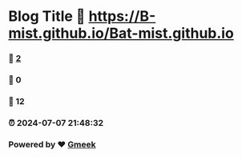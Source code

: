 # Blog Title :link: https://B-mist.github.io/Bat-mist.github.io 
### :page_facing_up: [2](https://B-mist.github.io/Bat-mist.github.io/tag.html) 
### :speech_balloon: 0 
### :hibiscus: 12 
### :alarm_clock: 2024-07-07 21:48:32 
### Powered by :heart: [Gmeek](https://github.com/Meekdai/Gmeek)
